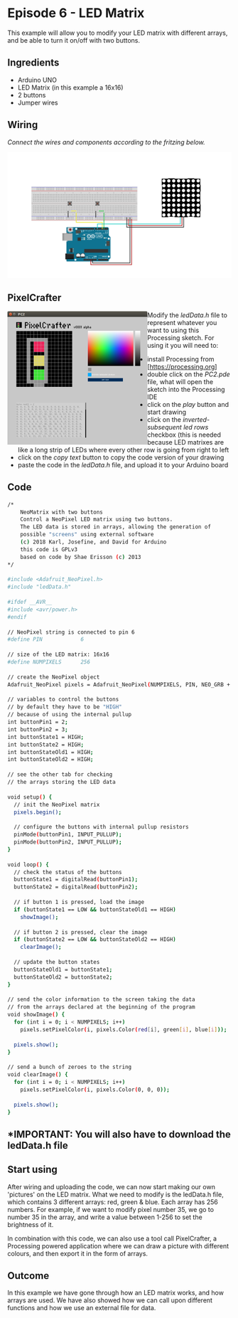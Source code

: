 # Episode 6 - LED Matrix 
This example will allow you to modify your LED matrix with different arrays, and be able to turn it on/off with two buttons.



## Ingredients
* Arduino UNO
* LED Matrix (in this example a 16x16)
* 2 buttons
* Jumper wires 


## Wiring

*Connect the wires and components according to the fritzing below.*

![Fritzing diagram](realMatrix/episode6_fritzing.png "Fritzing diagram")

## PixelCrafter

<img src="img/pixelcrafter_window.png" align="left" height="300" >

Modify the *ledData.h* file to represent whatever you want to using this Processing sketch. For using it you will need to:

* install Processing from [https://processing.org]
* double click on the *PC2.pde* file, what will open the sketch into the Processing IDE
* click on the *play* button and start drawing
* click on the *inverted-subsequent led rows* checkbox (this is needed because LED matrixes are like a long strip of LEDs where every other row is going from right to left
* click on the *copy text* button to copy the code version of your drawing
* paste the code in the *ledData.h* file, and upload it to your Arduino board

## Code

```sh
/*
    NeoMatrix with two buttons
    Control a NeoPixel LED matrix using two buttons.
    The LED data is stored in arrays, allowing the generation of
    possible "screens" using external software
    (c) 2018 Karl, Josefine, and David for Arduino
    this code is GPLv3
    based on code by Shae Erisson (c) 2013
*/

#include <Adafruit_NeoPixel.h>
#include "ledData.h"

#ifdef __AVR__
#include <avr/power.h>
#endif

// NeoPixel string is connected to pin 6
#define PIN            6

// size of the LED matrix: 16x16
#define NUMPIXELS      256

// create the NeoPixel object
Adafruit_NeoPixel pixels = Adafruit_NeoPixel(NUMPIXELS, PIN, NEO_GRB + NEO_KHZ800);

// variables to control the buttons
// by default they have to be "HIGH"
// because of using the internal pullup
int buttonPin1 = 2;
int buttonPin2 = 3;
int buttonState1 = HIGH;
int buttonState2 = HIGH;
int buttonStateOld1 = HIGH;
int buttonStateOld2 = HIGH;

// see the other tab for checking
// the arrays storing the LED data

void setup() {
  // init the NeoPixel matrix
  pixels.begin();

  // configure the buttons with internal pullup resistors
  pinMode(buttonPin1, INPUT_PULLUP);
  pinMode(buttonPin2, INPUT_PULLUP);
}

void loop() {
  // check the status of the buttons
  buttonState1 = digitalRead(buttonPin1);
  buttonState2 = digitalRead(buttonPin2);

  // if button 1 is pressed, load the image
  if (buttonState1 == LOW && buttonStateOld1 == HIGH)
    showImage();

  // if button 2 is pressed, clear the image
  if (buttonState2 == LOW && buttonStateOld2 == HIGH)
    clearImage();

  // update the button states
  buttonStateOld1 = buttonState1;
  buttonStateOld2 = buttonState2;
}

// send the color information to the screen taking the data
// from the arrays declared at the beginning of the program
void showImage() { 
  for (int i = 0; i < NUMPIXELS; i++)
    pixels.setPixelColor(i, pixels.Color(red[i], green[i], blue[i]));
  
  pixels.show();
}

// send a bunch of zeroes to the string
void clearImage() {
  for (int i = 0; i < NUMPIXELS; i++)
    pixels.setPixelColor(i, pixels.Color(0, 0, 0));

  pixels.show();
}
```
## *IMPORTANT: You will also have to download the ledData.h file
## Start using

After wiring and uploading the code, we can now start making our own 'pictures' on the LED matrix. What we need to modify is the ledData.h file, which contains 3 different arrays: red, green & blue. Each array has 256 numbers. For example, if we want to modify pixel number 35, we go to number 35 in the array, and write a value between 1-256 to set the brightness of it. 

In combination with this code, we can also use a tool call PixelCrafter, a Processing powered application where we can draw a picture with different colours, and then export it in the form of arrays. 


## Outcome

In this example we have gone through how an LED matrix works, and how arrays are used. We have also showed how we can call upon different functions and how we use an external file for data. 




